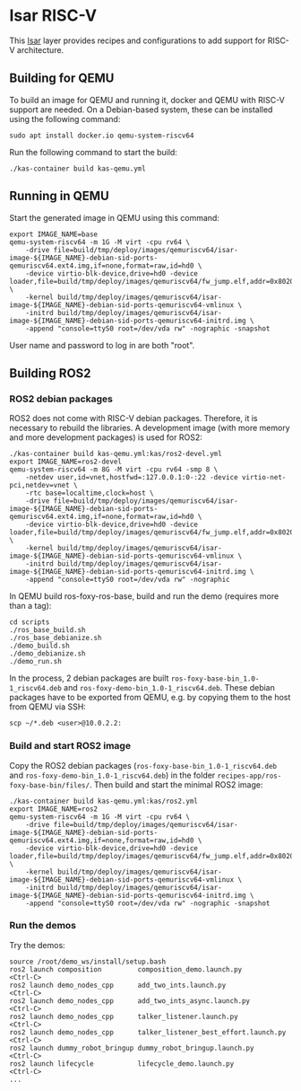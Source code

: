 # Isar RISC-V

This [Isar](https://github.com/ilbers/isar) layer provides recipes and configurations to add support for RISC-V architecture.

## Building for QEMU

To build an image for QEMU and running it, docker and QEMU with RISC-V support are needed. On a Debian-based system, these can be installed using the following command:

    sudo apt install docker.io qemu-system-riscv64

Run the following command to start the build:

    ./kas-container build kas-qemu.yml

## Running in QEMU

Start the generated image in QEMU using this command:

    export IMAGE_NAME=base
    qemu-system-riscv64 -m 1G -M virt -cpu rv64 \
        -drive file=build/tmp/deploy/images/qemuriscv64/isar-image-${IMAGE_NAME}-debian-sid-ports-qemuriscv64.ext4.img,if=none,format=raw,id=hd0 \
        -device virtio-blk-device,drive=hd0 -device loader,file=build/tmp/deploy/images/qemuriscv64/fw_jump.elf,addr=0x80200000 \
        -kernel build/tmp/deploy/images/qemuriscv64/isar-image-${IMAGE_NAME}-debian-sid-ports-qemuriscv64-vmlinux \
        -initrd build/tmp/deploy/images/qemuriscv64/isar-image-${IMAGE_NAME}-debian-sid-ports-qemuriscv64-initrd.img \
        -append "console=ttyS0 root=/dev/vda rw" -nographic -snapshot

User name and password to log in are both "root".

## Building ROS2

### ROS2 debian packages

ROS2 does not come with RISC-V debian packages. Therefore, it is necessary to rebuild the libraries. A development image (with more memory and more development packages) is used for ROS2:

    ./kas-container build kas-qemu.yml:kas/ros2-devel.yml
    export IMAGE_NAME=ros2-devel
    qemu-system-riscv64 -m 8G -M virt -cpu rv64 -smp 8 \
        -netdev user,id=vnet,hostfwd=:127.0.0.1:0-:22 -device virtio-net-pci,netdev=vnet \
        -rtc base=localtime,clock=host \
        -drive file=build/tmp/deploy/images/qemuriscv64/isar-image-${IMAGE_NAME}-debian-sid-ports-qemuriscv64.ext4.img,if=none,format=raw,id=hd0 \
        -device virtio-blk-device,drive=hd0 -device loader,file=build/tmp/deploy/images/qemuriscv64/fw_jump.elf,addr=0x80200000 \
        -kernel build/tmp/deploy/images/qemuriscv64/isar-image-${IMAGE_NAME}-debian-sid-ports-qemuriscv64-vmlinux \
        -initrd build/tmp/deploy/images/qemuriscv64/isar-image-${IMAGE_NAME}-debian-sid-ports-qemuriscv64-initrd.img \
        -append "console=ttyS0 root=/dev/vda rw" -nographic

In QEMU build ros-foxy-ros-base, build and run the demo (requires more than a tag):
```
cd scripts
./ros_base_build.sh
./ros_base_debianize.sh
./demo_build.sh
./demo_debianize.sh
./demo_run.sh
```
In the process, 2 debian packages are built ```ros-foxy-base-bin_1.0-1_riscv64.deb``` and ```ros-foxy-demo-bin_1.0-1_riscv64.deb```. These debian packages have to be exported from QEMU, e.g. by copying them to the host from QEMU via SSH:
```
scp ~/*.deb <user>@10.0.2.2:
```

### Build and start ROS2 image
Copy the ROS2 debian packages (```ros-foxy-base-bin_1.0-1_riscv64.deb``` and ```ros-foxy-demo-bin_1.0-1_riscv64.deb```) in the folder ``` recipes-app/ros-foxy-base-bin/files/ ```. Then build and start the minimal ROS2 image:

    ./kas-container build kas-qemu.yml:kas/ros2.yml
    export IMAGE_NAME=ros2
    qemu-system-riscv64 -m 1G -M virt -cpu rv64 \
        -drive file=build/tmp/deploy/images/qemuriscv64/isar-image-${IMAGE_NAME}-debian-sid-ports-qemuriscv64.ext4.img,if=none,format=raw,id=hd0 \
        -device virtio-blk-device,drive=hd0 -device loader,file=build/tmp/deploy/images/qemuriscv64/fw_jump.elf,addr=0x80200000 \
        -kernel build/tmp/deploy/images/qemuriscv64/isar-image-${IMAGE_NAME}-debian-sid-ports-qemuriscv64-vmlinux \
        -initrd build/tmp/deploy/images/qemuriscv64/isar-image-${IMAGE_NAME}-debian-sid-ports-qemuriscv64-initrd.img \
        -append "console=ttyS0 root=/dev/vda rw" -nographic -snapshot

### Run the demos
Try the demos:

    source /root/demo_ws/install/setup.bash
    ros2 launch composition         composition_demo.launch.py
    <Ctrl-C>
    ros2 launch demo_nodes_cpp      add_two_ints.launch.py
    <Ctrl-C>
    ros2 launch demo_nodes_cpp      add_two_ints_async.launch.py
    <Ctrl-C>
    ros2 launch demo_nodes_cpp      talker_listener.launch.py
    <Ctrl-C>
    ros2 launch demo_nodes_cpp      talker_listener_best_effort.launch.py
    <Ctrl-C>
    ros2 launch dummy_robot_bringup dummy_robot_bringup.launch.py
    <Ctrl-C>
    ros2 launch lifecycle           lifecycle_demo.launch.py
    <Ctrl-C>
    ...
